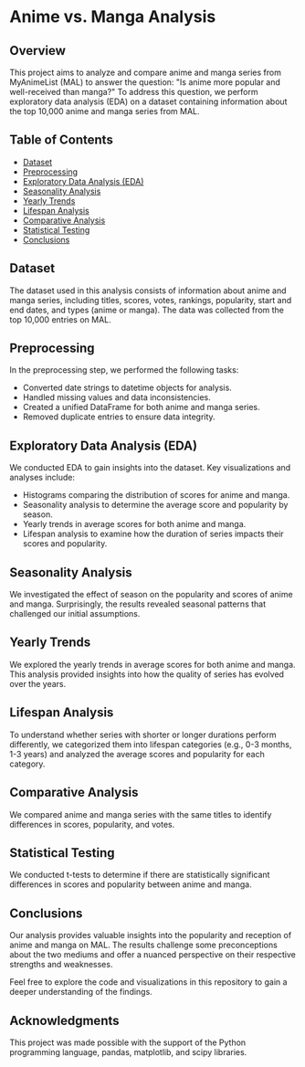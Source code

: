 # Anime vs. Manga Analysis

## Overview
This project aims to analyze and compare anime and manga series from MyAnimeList (MAL) to answer the question: "Is anime more popular and well-received than manga?" To address this question, we perform exploratory data analysis (EDA) on a dataset containing information about the top 10,000 anime and manga series from MAL.

## Table of Contents
- [Dataset](#dataset)
- [Preprocessing](#preprocessing)
- [Exploratory Data Analysis (EDA)](#eda)
- [Seasonality Analysis](#seasonality-analysis)
- [Yearly Trends](#yearly-trends)
- [Lifespan Analysis](#lifespan-analysis)
- [Comparative Analysis](#comparative-analysis)
- [Statistical Testing](#statistical-testing)
- [Conclusions](#conclusions)

## Dataset
The dataset used in this analysis consists of information about anime and manga series, including titles, scores, votes, rankings, popularity, start and end dates, and types (anime or manga). The data was collected from the top 10,000 entries on MAL.

## Preprocessing
In the preprocessing step, we performed the following tasks:
- Converted date strings to datetime objects for analysis.
- Handled missing values and data inconsistencies.
- Created a unified DataFrame for both anime and manga series.
- Removed duplicate entries to ensure data integrity.

## Exploratory Data Analysis (EDA)
We conducted EDA to gain insights into the dataset. Key visualizations and analyses include:
- Histograms comparing the distribution of scores for anime and manga.
- Seasonality analysis to determine the average score and popularity by season.
- Yearly trends in average scores for both anime and manga.
- Lifespan analysis to examine how the duration of series impacts their scores and popularity.

## Seasonality Analysis
We investigated the effect of season on the popularity and scores of anime and manga. Surprisingly, the results revealed seasonal patterns that challenged our initial assumptions.

## Yearly Trends
We explored the yearly trends in average scores for both anime and manga. This analysis provided insights into how the quality of series has evolved over the years.

## Lifespan Analysis
To understand whether series with shorter or longer durations perform differently, we categorized them into lifespan categories (e.g., 0-3 months, 1-3 years) and analyzed the average scores and popularity for each category.

## Comparative Analysis
We compared anime and manga series with the same titles to identify differences in scores, popularity, and votes.

## Statistical Testing
We conducted t-tests to determine if there are statistically significant differences in scores and popularity between anime and manga.

## Conclusions
Our analysis provides valuable insights into the popularity and reception of anime and manga on MAL. The results challenge some preconceptions about the two mediums and offer a nuanced perspective on their respective strengths and weaknesses.

Feel free to explore the code and visualizations in this repository to gain a deeper understanding of the findings.

## Acknowledgments
This project was made possible with the support of the Python programming language, pandas, matplotlib, and scipy libraries.